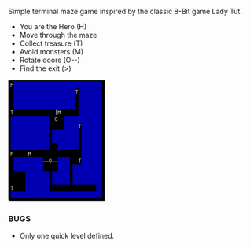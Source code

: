 Simple terminal maze game inspired by the classic 8-Bit game Lady Tut.

* You are the Hero (H)
* Move through the maze
* Collect treasure (T)
* Avoid monsters (M)
* Rotate doors (O--)
* Find the exit (>)

![Screenshot](screenshot.png?raw=true)


### BUGS
* Only one quick level defined.
